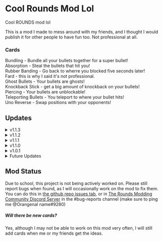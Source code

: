 
# Cool Rounds Mod Lol
Cool ROUNDS mod lol

This is a mod I made to mess around with my friends, and I thought I would publish it for other people to have fun too.
Not professional at all.

### Cards
Bundling - Bundle all your bullets together for a super bullet!<br />
Absorption - Steal the bullets that hit you!<br />
Rubber Banding - Go back to wherre you blocked five seconds later!<br />
Fard - this is why I said it's not professional.<br />
Ghost Bullets - Your bullets are ghosts!<br />
Knockback Stick - get a big amount of knockback on your bullets!<br />
Piercing - Your bullets are unblockable!<br />
Teleporting Bullets - You teleport to where your bullet hits!<br />
Uno Reverse - Swap positions with your opponents!<br />

## Updates

<details>
<summary>v1.1.3</summary>
<br>
 - Fixed the incorrect visible stats for Uno Reverse and Ghost Bullet cards <br />
</details>

<details>
<summary>v1.1.2</summary>
<br>
 - Added card art for Absorption <br />
</details>

<details>
<summary>v1.1.1</summary>
<br>
 - Removed unnecessary code that I copied from someone else <br />
 - Made logging for card adding, setting up, and removal all only in debug build <br />
</details>

<details>
<summary>v1.1.0</summary>
<br>
 - Added Absorption <br />
</details>

<details>
<summary>v1.0.1</summary>
<br>
 - Added missing dependency <br />
</details>

<details>
<summary>Future Updates</summary>
<br>
 - More cards <br />
 - Card idea 1: Reverse thrusters (working on the reverse part) <br />
 - Card idea 2: opposite bundling??
</details>

## Mod Status
Due to school, this project is not being actively worked on. Please still report bugs when found, as I will occasionally work on the mod to fix them. You can do this in [the github repo issues tab,](https://github.com/Orangenal-name/CoolRoundsModLol/issues) or in [The Rounds Modding Community Discord Server](https://discord.gg/edegxT9CJH) in the #bug-reports channel (make sure to ping me @Orangenal name#9280)
##### Will there be new cards?
Yes, although I may not be able to work on this mod very often, I will still add cards when me or my friends get the ideas.

